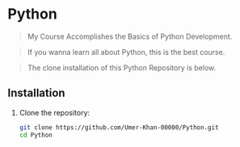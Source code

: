  # Python

> My Course Accomplishes the Basics of Python Development.

> If you wanna learn all about Python, this is the best course.

> The clone installation of this Python Repository is below.

## Installation

1. Clone the repository:
   ```bash
   git clone https://github.com/Umer-Khan-00000/Python.git
   cd Python
